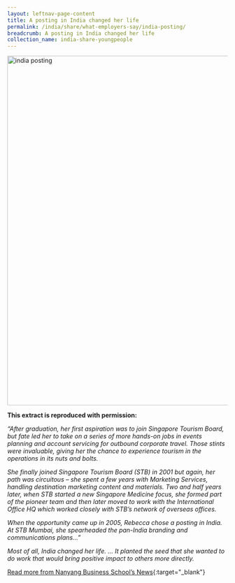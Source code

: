 ```yaml
---
layout: leftnav-page-content
title: A posting in India changed her life
permalink: /india/share/what-employers-say/india-posting/
breadcrumb: A posting in India changed her life
collection_name: india-share-youngpeople
---
```


<img src="\images\india-employers\india-posting.jpg" alt="india posting" style="width:800px;" />

**This extract is reproduced with permission:**

*“After graduation, her first aspiration was to join Singapore Tourism Board, but fate led her to take on a series of more hands-on jobs in events planning and account servicing for outbound corporate travel. Those stints were invaluable, giving her the chance to experience tourism in the operations in its nuts and bolts.*

*She finally joined Singapore Tourism Board (STB) in 2001 but again, her path was circuitous – she spent a few years with Marketing Services, handling destination marketing content and materials. Two and half years later, when STB started a new Singapore Medicine focus, she formed part of the pioneer team and then later moved to work with the International Office HQ which worked closely with STB’s network of overseas offices.*

*When the opportunity came up in 2005, Rebecca chose a posting in India. At STB Mumbai, she spearheaded the pan-India branding and communications plans…”*

*Most of all, India changed her life. … It planted the seed that she wanted to do work that would bring positive impact to others more directly.*

[Read more from Nanyang Business School’s News](http://www.nbs.ntu.edu.sg/NewsnEvents/Pages/News-Details.aspx?news=630e51da-4e68-4ef5-8ec3-ee8ff2a9aee7){:target="_blank"}